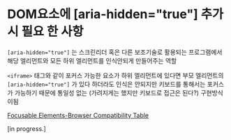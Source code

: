 # DOM요소에 [aria-hidden="true"] 추가 시 필요 한 사항

`[aria-hidden="true"]` 는 스크린리더 혹은 다른 보조기술로 활용되는 프로그램에서 해당 엘리먼트와 모든 하위 엘리먼트를 인식안되게 만들어주는 역할

`<iframe>` 태그와 같이 포커스 가능한 요소가 하위 엘리먼트에 있다면 부모 엘리먼트의 `[aria-hidden="true"]` 가 있다 하더라도 인식은 안되지만 키보드를 통해서는 포커스가 가능하기 때문에 통일성 없는 (가려지게는 했지만 키보드로 접근은 된다?) 구현방식이됨

[Focusable Elements-Browser Compatibility Table](https://allyjs.io/data-tables/focusable.html)

[in progress.]
